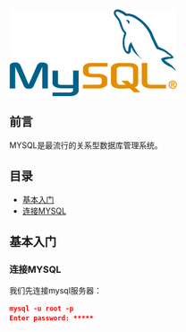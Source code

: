 <img src="/assets/mysql.png" width="300" hegiht="100" align=center />


## 前言

MYSQL是最流行的关系型数据库管理系统。

## 目录

* [基本入门](#base)
 * [连接MYSQL](#connect)


<a name="base"></a>
## 基本入门

<a name="connect"></a>
### 连接MYSQL

我们先连接mysql服务器：

```json
mysql -u root -p
Enter password: *****
```



